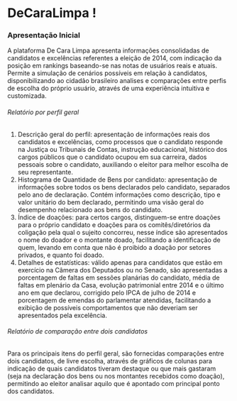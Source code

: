 DeCaraLimpa !
===================

### Apresentação Inicial
A plataforma De Cara Limpa apresenta informações consolidadas de candidatos e excelências referentes a eleição de 2014, 
com indicação da posição em rankings baseando-se nas notas de usuários reais e atuais. Permite a simulação de cenários possíveis em relação à candidatos, 
disponibilizando ao cidadão brasileiro analises e comparações entre perfis de escolha do próprio usuário, através de uma experiência intuitiva e customizada.

###### Relatório por perfil geral
1) Descrição geral do perfil: apresentação de informações reais dos candidatos e excelências, como processos que o candidato responde na Justiça ou Tribunais de Contas, instrução educacional, histórico dos cargos públicos que o candidato ocupou em sua carreira, dados pessoais sobre o candidato, auxiliando o eleitor para melhor escolha de seu representante.
2) Histograma de Quantidade de Bens por candidato: apresentação de informações sobre todos os bens declarados pelo candidato, separados pelo ano de declaração. Contém informações como descrição, tipo e valor unitário do bem declarado, permitindo uma visão geral do desempenho relacionado aos bens do candidato.
3) Índice de doações: para certos cargos, distinguem-se entre doações para o próprio candidato e doações para os comitês/diretórios da coligação pela qual o sujeito concorreu, nesse índice são apresentados o nome do doador e o montante doado, facilitando a identificação de quem, levando em conta que não é proibido a doação por setores privados, e quanto foi doado.
4) Detalhes de estatísticas: válido apenas para candidatos que estão em exercício na Câmera dos Deputados ou no Senado, são apresentadas a porcentagem de faltas em sessões planárias do candidato, média de faltas em plenário da Casa, evolução patrimonial entre 2014 e o último ano em que declarou, corrigido pelo IPCA de julho de 2014 e porcentagem de emendas do parlamentar atendidas, facilitando a exibição de possíveis comportamentos que não deveriam ser apresentados pela excelência.

###### Relatório de comparação entre dois candidatos
Para os principais itens do perfil geral, são fornecidas comparações entre dois candidatos, de livre escolha, através de gráficos de colunas para indicação de quais candidatos tiveram destaque ou que mais gastaram (seja na declaração dos bens ou nos montantes recebidos como doação), permitindo ao eleitor analisar aquilo que é apontado com principal ponto dos candidatos.
